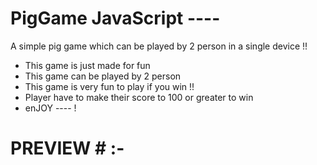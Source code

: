 # PigGame JavaScript ----
A simple pig game which can be played by 2 person in a single device !!

- This game is just made for fun
- This game can be played by 2 person
- This game is very fun to play if you win !!
- Player have to make their score to 100 or greater to win
- enJOY ---- !

# PREVIEW # :- 

